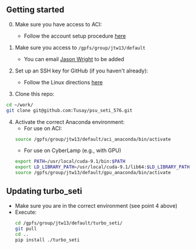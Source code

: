 ## Getting started

0. Make sure you have access to ACI:
   * Follow the account setup procedure [here](https://www.icds.psu.edu/computing-services/account-setup/)

1. Make sure you access to ```/gpfs/group/jtw13/default```
    * You can email [Jason Wright](mailto:astrowright@gmail.com) to be added

2. Set up an SSH key for GitHub (if you haven't already):
   * Follow the Linux directions [here](https://docs.github.com/en/free-pro-team@latest/github/authenticating-to-github/generating-a-new-ssh-key-and-adding-it-to-the-ssh-agent)

3. Clone this repo:
```bash
cd ~/work/
git clone git@github.com:Tusay/psu_seti_576.git
```

4. Activate the correct Anaconda environment:
    * For use on ACI:
    ```bash
    source /gpfs/group/jtw13/default/aci_anaconda/bin/activate
    ```
    * For use on CyberLamp (e.g., with GPU)
    ```bash
    export PATH=/usr/local/cuda-9.1/bin:$PATH
    export LD_LIBRARY_PATH=/usr/local/cuda-9.1/lib64:$LD_LIBRARY_PATH
    source /gpfs/group/jtw13/default/gpu_anaconda/bin/activate
    ```

## Updating turbo_seti
* Make sure you are in the correct environment (see point 4 above)
* Execute:
    ```bash
    cd /gpfs/group/jtw13/default/turbo_seti/
    git pull
    cd ..
    pip install ./turbo_seti
    ```
